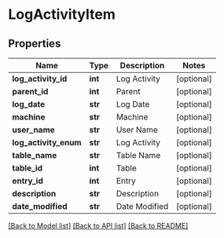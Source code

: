 # LogActivityItem

## Properties
Name | Type | Description | Notes
------------ | ------------- | ------------- | -------------
**log_activity_id** | **int** | Log Activity | [optional] 
**parent_id** | **int** | Parent | [optional] 
**log_date** | **str** | Log Date | [optional] 
**machine** | **str** | Machine | [optional] 
**user_name** | **str** | User Name | [optional] 
**log_activity_enum** | **str** | Log Activity | [optional] 
**table_name** | **str** | Table Name | [optional] 
**table_id** | **int** | Table | [optional] 
**entry_id** | **int** | Entry | [optional] 
**description** | **str** | Description | [optional] 
**date_modified** | **str** | Date Modified | [optional] 

[[Back to Model list]](../README.md#documentation-for-models) [[Back to API list]](../README.md#documentation-for-api-endpoints) [[Back to README]](../README.md)


